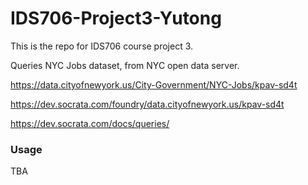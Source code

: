 # IDS706-Project3-Yutong
This is the repo for IDS706 course project 3.

Queries NYC Jobs dataset, from NYC open data server.

https://data.cityofnewyork.us/City-Government/NYC-Jobs/kpav-sd4t

https://dev.socrata.com/foundry/data.cityofnewyork.us/kpav-sd4t

https://dev.socrata.com/docs/queries/

### Usage

TBA